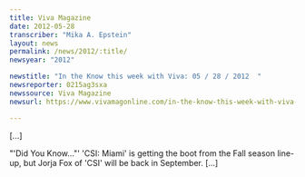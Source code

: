 ```yaml
---
title: Viva Magazine
date: 2012-05-28
transcriber: "Mika A. Epstein"
layout: news
permalink: /news/2012/:title/
newsyear: "2012"

newstitle: "In the Know this week with Viva: 05 / 28 / 2012  "
newsreporter: 0215ag3sxa
newssource: Viva Magazine
newsurl: https://www.vivamagonline.com/in-the-know-this-week-with-viva-05-28-2012/

---
```


[...]

"'Did You Know..."' 'CSI: Miami' is getting the boot from the Fall season line-up, but Jorja Fox of 'CSI' will be back in September. [...]
